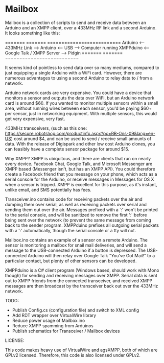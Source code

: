 Mailbox
=======

Mailbox is a collection of scripts to send and receive data between an Arduino and an XMPP client, over a 433MHz RF link and a second Arduino. It looks something like this:

=======                     =======             ==========================
Arduino <-- 433MHz Link --> Arduino <-- USB --> Computer running XMPPduino <-- Google Talk / XMPP Server --> Pidgin
=======                     =======             ==========================

It seems kind of pointless to send data over so many mediums, compared to just equipping a single Arduino with a WiFi card. However, there are numerous advantages to using a second Arduino to relay data to / from a network.

Arduino network cards are very expensive. You could have a device that monitors a sensor and outputs the data over WiFi, but an Arduino network card is around $60. If you wanted to monitor multiple sensors within a small area, without running wires between each sensor, you'd be paying $60+ per sensor, just in networking equipment. With multiple sensors, this would get very expensive, very fast.

433MHz transceivers, (such as this one: https://secure.robotshop.com/productinfo.aspx?pc=RB-Ons-09&lang=en-US) cost around $4, and can be used to send / receive small amounts of data. With the release of Digispark and other low cost Arduino clones, you can feasibly have a complete sensor package for around $15.

Why XMPP? XMPP is ubiquitous, and there are clients that run on nearly every device. Facebook Chat, Google Talk, and Microsoft Messenger are XMPP based (Messenger isn't, but has an XMPP API). You could therefore create a Facebook friend that you message on your phone, which acts as a serial console for the Arduino, or receive messages in Messages for OS X when a sensor is tripped. XMPP is excellent for this purpose, as it's instant, unlike email, and SMS potentially has fees.

Transceiver.ino contains code for receiving packets over the air and dumping them over serial, as well as receiving packets over serial and sending them out over the air. Messages prefixed with a ':' won't be printed to the serial console, and will be sanitized to remove the first ':' before being sent over the network (to prevent the same message from coming back to the sender program. XMPPduino prefixes all outgoing serial packets with a ':' automatically, though the serial console or a tty will not.

Mailbox.ino contains an example of a sensor on a remote Arduino. The sensor is monitoring a mailbox for snail mail deliveries, and will send a message to the USB-connected Arduino if a button is depressed. The USB-connected Arduino will then relay over Google Talk "You've Got Mail!" to a particular contact, but plenty of other sensors can be developed.

XMPPduino is a C# client program (Windows based, should work with Mono though) for sending and receiving messages over XMPP. Serial data is sent out to XMPP friends from the connected transceiver, and received XMPP messages are then broadcast by the transceiver back out over the 433MHz network.

TODO:

- Publish Config.cs (configuration file) and switch to XML config
- Add RDT wrapper over VirtualWire library
- Reduce power usage of Mailbox.ino
- Reduce XMPP spamming from Arduinos
- Publish schematics for Transceiver / Mailbox devices

LICENSE:

This code makes heavy use of VirtualWire and agsXMPP, both of which are GPLv2 licensed. Therefore, this code is also licensed under GPLv2.
